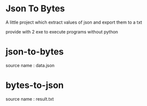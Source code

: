 # Json To Bytes
A little project which extract values of json and export them to a txt

provide with 2 exe to execute programs without python

# json-to-bytes
source name : data.json


# bytes-to-json
source name : result.txt
